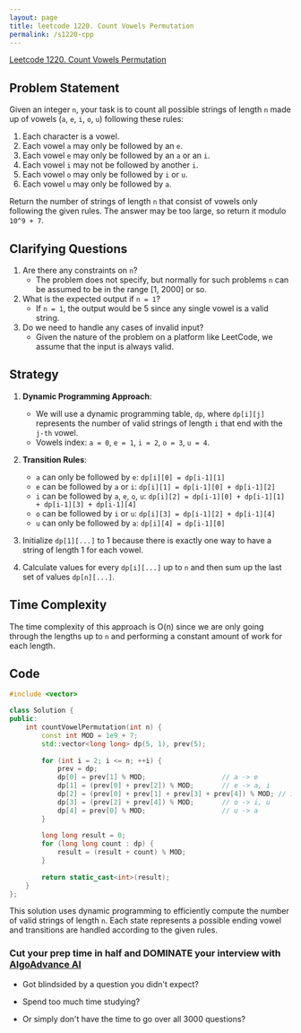 ```yaml
---
layout: page
title: leetcode 1220. Count Vowels Permutation
permalink: /s1220-cpp
---
```

[Leetcode 1220. Count Vowels Permutation](https://algoadvance.github.io/algoadvance/l1220)
## Problem Statement

Given an integer `n`, your task is to count all possible strings of length `n` made up of vowels (`a`, `e`, `i`, `o`, `u`) following these rules:

1. Each character is a vowel.
2. Each vowel `a` may only be followed by an `e`.
3. Each vowel `e` may only be followed by an `a` or an `i`.
4. Each vowel `i` may not be followed by another `i`.
5. Each vowel `o` may only be followed by `i` or `u`.
6. Each vowel `u` may only be followed by `a`.

Return the number of strings of length `n` that consist of vowels only following the given rules. The answer may be too large, so return it modulo `10^9 + 7`.

## Clarifying Questions

1. Are there any constraints on `n`?
   - The problem does not specify, but normally for such problems `n` can be assumed to be in the range [1, 2000] or so.
2. What is the expected output if `n = 1`?
   - If `n = 1`, the output would be 5 since any single vowel is a valid string.
3. Do we need to handle any cases of invalid input?
   - Given the nature of the problem on a platform like LeetCode, we assume that the input is always valid.

## Strategy

1. **Dynamic Programming Approach**:
   - We will use a dynamic programming table, `dp`, where `dp[i][j]` represents the number of valid strings of length `i` that end with the `j-th` vowel.
   - Vowels index: `a = 0`, `e = 1`, `i = 2`, `o = 3`, `u = 4`.

2. **Transition Rules**:
   - `a` can only be followed by `e`: `dp[i][0] = dp[i-1][1]`
   - `e` can be followed by `a` or `i`: `dp[i][1] = dp[i-1][0] + dp[i-1][2]`
   - `i` can be followed by `a`, `e`, `o`, `u`: `dp[i][2] = dp[i-1][0] + dp[i-1][1] + dp[i-1][3] + dp[i-1][4]`
   - `o` can be followed by `i` or `u`: `dp[i][3] = dp[i-1][2] + dp[i-1][4]`
   - `u` can only be followed by `a`: `dp[i][4] = dp[i-1][0]`

3. Initialize `dp[1][...]` to 1 because there is exactly one way to have a string of length 1 for each vowel.

4. Calculate values for every `dp[i][...]` up to `n` and then sum up the last set of values `dp[n][...]`.

## Time Complexity

The time complexity of this approach is O(n) since we are only going through the lengths up to `n` and performing a constant amount of work for each length.

## Code

```cpp
#include <vector>

class Solution {
public:
    int countVowelPermutation(int n) {
        const int MOD = 1e9 + 7;
        std::vector<long long> dp(5, 1), prev(5);
        
        for (int i = 2; i <= n; ++i) {
            prev = dp;
            dp[0] = prev[1] % MOD;                   // a -> e
            dp[1] = (prev[0] + prev[2]) % MOD;       // e -> a, i
            dp[2] = (prev[0] + prev[1] + prev[3] + prev[4]) % MOD; // i -> a, e, o, u
            dp[3] = (prev[2] + prev[4]) % MOD;       // o -> i, u
            dp[4] = prev[0] % MOD;                   // u -> a
        }
        
        long long result = 0;
        for (long long count : dp) {
            result = (result + count) % MOD;
        }
        
        return static_cast<int>(result);
    }
};
```

This solution uses dynamic programming to efficiently compute the number of valid strings of length `n`. Each state represents a possible ending vowel and transitions are handled according to the given rules.


### Cut your prep time in half and DOMINATE your interview with [AlgoAdvance AI](https://algoAdvance.com)

- Got blindsided by a question you didn't expect?

- Spend too much time studying?

- Or simply don't have the time to go over all 3000 questions?

